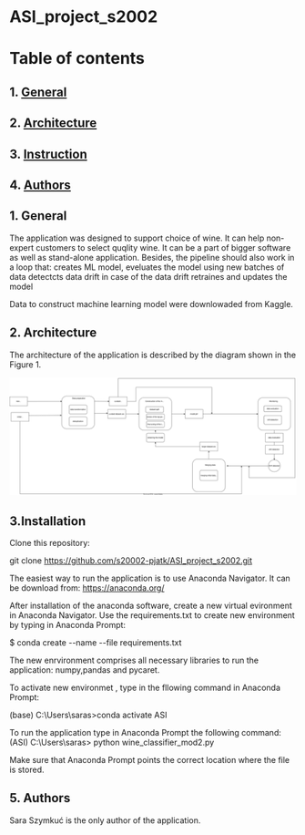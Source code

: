 # ASI_project_s2002
# Table of contents
## 1. [General](#general)
## 2. [Architecture](#architecture)
## 3. [Instruction](#instruction)
## 4. [Authors](#authors)

## 1. General <a name="general"></a>
The application was designed to support choice of wine. It can help non-expert customers to select quqlity wine. It can be a part of bigger software as well as stand-alone application. Besides, the pipeline should also work in a loop that: 
creates ML model, 
eveluates the model using new batches of data
detectcts data drift
in case of the data drift retraines and updates the model

Data to construct machine learning model were downlowaded from Kaggle.

## 2. Architecture <a name="architecture"></a>
The architecture of the application is described by the diagram shown in the Figure 1.

![Alt](architecture.drawio.svg)


## 3.Installation <a name="installation"></a>

Clone this repository:

git clone https://github.com/s20002-pjatk/ASI_project_s2002.git

The easiest way to run the application is to use Anaconda Navigator. It can be download from: https://anaconda.org/ 

After installation of the anaconda software, create a new virtual evironment in Anaconda Navigator. Use the requirements.txt to create 
new environment by typing in Anaconda Prompt:

$ conda create --name <env> --file requirements.txt

The new enrvironment comprises all necessary libraries to run the application: numpy,pandas and pycaret.
  
To activate new environmet , type in the fllowing command in Anaconda Prompt:

(base) C:\Users\saras>conda activate ASI

To run the application type in  Anaconda Prompt the following command:
(ASI) C:\Users\saras> python wine_classifier_mod2.py

Make sure that Anaconda Prompt points the correct location where the file is stored. 

  
## 5. Authors <a name="authors"></a>
Sara Szymkuć is the only author of the application.
